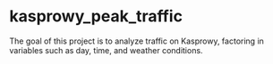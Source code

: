 # kasprowy_peak_traffic
The goal of this project is to analyze traffic on Kasprowy, factoring in variables such as day, time, and weather conditions.
